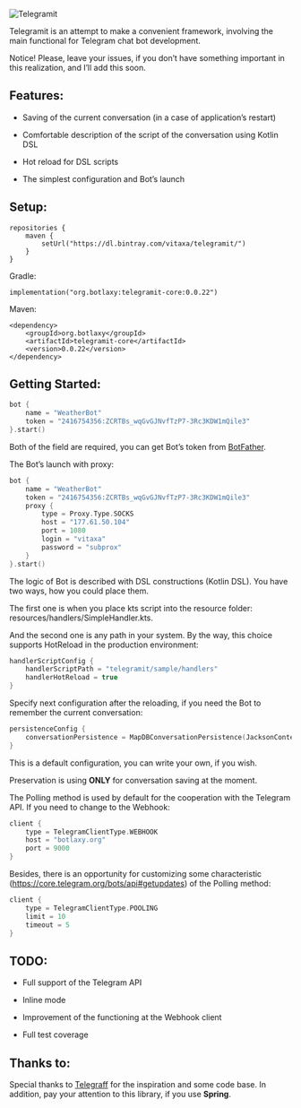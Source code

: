 ![Telegramit](doc/telegramit-logo.png)

Telegramit is an attempt to make a convenient framework, involving the main functional for Telegram chat bot development.

Notice! Please, leave your issues, if you don’t have something important in this realization, and I’ll add this soon.

## Features:

- Saving of the current conversation (in a case of application’s restart)

- Comfortable description of the script of the conversation using Kotlin DSL

- Hot reload for DSL scripts

- The simplest configuration and Bot’s launch

## Setup:

```
repositories {
    maven {
        setUrl("https://dl.bintray.com/vitaxa/telegramit/")
    }
}
```

Gradle:

`implementation("org.botlaxy:telegramit-core:0.0.22")`

Maven:
```
<dependency>
    <groupId>org.botlaxy</groupId>
    <artifactId>telegramit-core</artifactId>
    <version>0.0.22</version>
</dependency>
```

## Getting Started:
```Kotlin
bot {
    name = "WeatherBot"
    token = "2416754356:ZCRTBs_wqGvGJNvfTzP7-3Rc3KDW1mQile3"
}.start()
```
Both of the field are required, you can get Bot’s token from [BotFather](#BotFather "https://tele.gs/botfather"). 

The Bot’s launch with proxy:
```Kotlin
bot {
    name = "WeatherBot"
    token = "2416754356:ZCRTBs_wqGvGJNvfTzP7-3Rc3KDW1mQile3"
    proxy {
        type = Proxy.Type.SOCKS
        host = "177.61.50.104"
        port = 1080
        login = "vitaxa"
        password = "subprox"
    }
}.start()
```

The logic of Bot is described with DSL constructions (Kotlin DSL). You have two ways, how you could place them. 

The first one is when you place kts script into the resource folder: resources/handlers/SimpleHandler.kts. 

And the second one is any path in your system. By the way, this choice supports HotReload in the production environment:
```Kotlin
handlerScriptConfig { 
    handlerScriptPath = "telegramit/sample/handlers"
    handlerHotReload = true
}
```
Specify next configuration after the reloading, if you need the Bot to remember the current conversation:
```Kotlin
persistenceConfig {
    conversationPersistence = MapDBConversationPersistence(JacksonContextSerializer())
}
```
This is a default configuration, you can write your own, if you wish. 

Preservation is using **ONLY** for conversation saving at the moment. 

The Polling method is used by default for the cooperation with the Telegram API. If you need to change to the Webhook: 
```Kotlin
client { 
    type = TelegramClientType.WEBHOOK
    host = "botlaxy.org"
    port = 9000
}
```

Besides, there is an opportunity for customizing some characteristic (https://core.telegram.org/bots/api#getupdates) of the Polling method:
```Kotlin
client {
    type = TelegramClientType.POOLING
    limit = 10
    timeout = 5
}
```

## TODO:
- Full support of the Telegram API

- Inline mode

- Improvement of the functioning at the Webhook client

- Full test coverage

## Thanks to:
Special thanks to [Telegraff]("https://github.com/ruslanys/telegraff") for the inspiration and some code base. In addition, pay your attention to this library, if you use **Spring**. 





